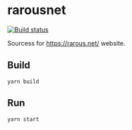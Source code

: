 # rarousnet

[![Build status](https://circleci.com/gh/rarous/rarousnet.svg?style=shield&circle-token=097382aa1befb3f0a98aa278ebd95b37858033a7)](https://circleci.com/gh/rarous/rarousnet)

Sourcess for https://rarous.net/ website. 

## Build

```
yarn build
```

## Run

```
yarn start
```
